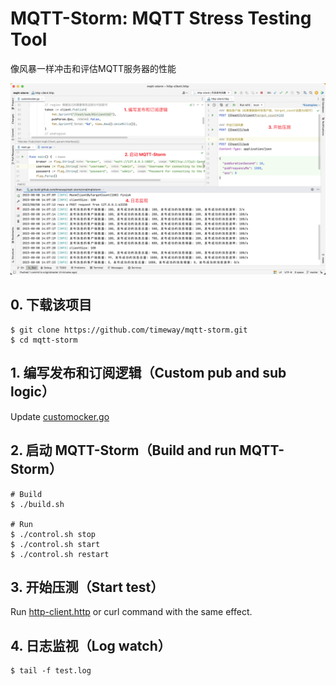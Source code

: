 # MQTT-Storm: MQTT Stress Testing Tool

像风暴一样冲击和评估MQTT服务器的性能

![效果展示](README.png)


## 0. 下载该项目

```shell
$ git clone https://github.com/timeway/mqtt-storm.git
$ cd mqtt-storm
```

## 1. 编写发布和订阅逻辑（Custom pub and sub logic）

Update [customocker.go](internal/customocker/customocker.go)

## 2. 启动 MQTT-Storm（Build and run MQTT-Storm）

```shell
# Build
$ ./build.sh

# Run
$ ./control.sh stop
$ ./control.sh start
$ ./control.sh restart
```

## 3. 开始压测（Start test）

Run [http-client.http](http-client.http) or curl command with the same effect.

## 4. 日志监视（Log watch）

```shell
$ tail -f test.log
```
